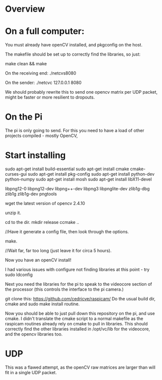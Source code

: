 Overview
========


On a full computer:
=============

You must already have openCV installed, and pkgconfig on the host.

The makefile should be set up to correctly find the libraries, so just:

make clean &&
make

On the receiving end: ./netcvs8080

On the sender: ./netcvc 127.0.0.1 8080

We should probably rewrite this to send one opencv matrix per UDP packet, might be faster or more resilient to dropouts.


On the Pi
======

The pi is only going to send.
For this you need to have a load of other projects compiled - mostly OpenCV,

Start installing
============
sudo apt-get install build-essential
sudo apt-get install cmake cmake-curses-gui
sudo apt-get install pkg-config
sudo apt-get install  python-dev python-numpy
sudo apt-get install mosh
sudo apt-get install libX11-devel

 libpng12-0 libpng12-dev libpng++-dev libpng3 libpnglite-dev zlib1g-dbg zlib1g zlib1g-dev pngtools

wget the latest version of opencv 2.4.10

unzip it.

cd to the dir.
mkdir release
ccmake ..

//Have it generate a config file, then look through the options.

make.

//Wait far, far too long (just leave it for circa 5 hours).

Now you have an openCV install!

I had various issues with configure not finding libraries at this point - try sudo ldconfig

Next you need the libraries for the pi to speak to the videocore section of the processor (this controls the interface to the pi camera.)

git clone this: https://github.com/cedricve/raspicam/
Do the usual build dir, cmake and sudo make install routine.

Now you should be able to just pull down this repository on the pi, and use cmake.
I didn't translate the cmake script to a normal makefile as the raspicam routines already rely on cmake to pull in libraries. This should correctly find the other libraries installed in /opt/vc/lib for the videocore, and the opencv libraries too.

UDP
====

This was a flawed attempt, as the openCV raw matrices are larger than will fit in a single UDP packet.




